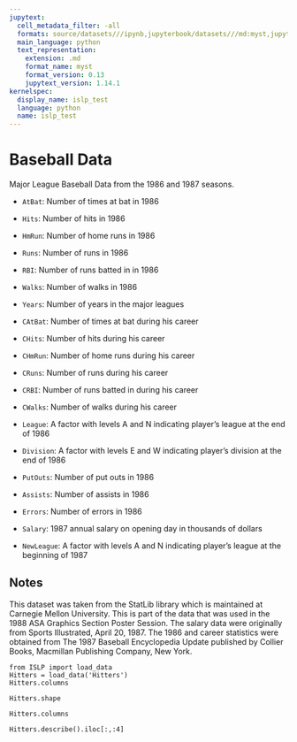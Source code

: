 ```yaml
---
jupytext:
  cell_metadata_filter: -all
  formats: source/datasets///ipynb,jupyterbook/datasets///md:myst,jupyterbook/datasets///ipynb
  main_language: python
  text_representation:
    extension: .md
    format_name: myst
    format_version: 0.13
    jupytext_version: 1.14.1
kernelspec:
  display_name: islp_test
  language: python
  name: islp_test
---
```


# Baseball Data

Major League Baseball Data from the 1986 and 1987 seasons.

- `AtBat`: Number of times at bat in 1986

- `Hits`: Number of hits in 1986

- `HmRun`: Number of home runs in 1986

- `Runs`: Number of runs in 1986

- `RBI`: Number of runs batted in in 1986

- `Walks`: Number of walks in 1986

- `Years`: Number of years in the major leagues

- `CAtBat`: Number of times at bat during his career

- `CHits`: Number of hits during his career

- `CHmRun`: Number of home runs during his career

- `CRuns`: Number of runs during his career

- `CRBI`: Number of runs batted in during his career

- `CWalks`: Number of walks during his career

- `League`: A factor with levels A and N indicating player’s league at the end of 1986

- `Division`: A factor with levels E and W indicating player’s division at the end of 1986

- `PutOuts`: Number of put outs in 1986

- `Assists`: Number of assists in 1986

- `Errors`: Number of errors in 1986

- `Salary`: 1987 annual salary on opening day in thousands of dollars

- `NewLeague`: A factor with levels A and N indicating player’s league at the beginning of 1987

## Notes

This dataset was taken from the StatLib library which is maintained at
Carnegie Mellon University. This is part of the data that was
used in the 1988 ASA Graphics Section Poster Session. The salary
data were originally from Sports Illustrated, April 20, 1987. The
1986 and career statistics were obtained from The 1987 Baseball
Encyclopedia Update published by Collier Books, Macmillan
Publishing Company, New York.

```{code-cell}
from ISLP import load_data
Hitters = load_data('Hitters')
Hitters.columns
```

```{code-cell}
Hitters.shape
```

```{code-cell}
Hitters.columns
```

```{code-cell}
Hitters.describe().iloc[:,:4]
```
